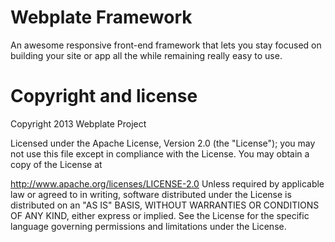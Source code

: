 Webplate Framework
========

An awesome responsive front-end framework that lets you stay focused on building your site or app all the while remaining really easy to use.

Copyright and license
========

Copyright 2013 Webplate Project

Licensed under the Apache License, Version 2.0 (the "License"); you may not use this file except in compliance with the License. You may obtain a copy of the License at

http://www.apache.org/licenses/LICENSE-2.0
Unless required by applicable law or agreed to in writing, software distributed under the License is distributed on an "AS IS" BASIS, WITHOUT WARRANTIES OR CONDITIONS OF ANY KIND, either express or implied. See the License for the specific language governing permissions and limitations under the License.
